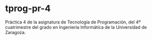 # tprog-pr-4
Práctica 4 de la asignatura de Tecnología de Programación, del 4º cuatrimestre del grado en Ingeniería Informática de la Universidad de Zaragoza.
